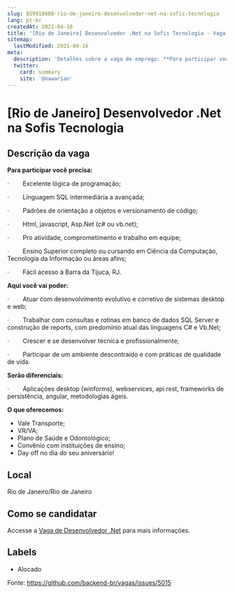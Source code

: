 ```yaml
---
slug: 859918688-rio-de-janeiro-desenvolvedor-net-na-sofis-tecnologia
lang: pt-br
createdAt: 2021-04-16
title: '[Rio de Janeiro] Desenvolvedor .Net na Sofis Tecnologia - Vaga de Emprego'
sitemap:
  lastModified: 2021-04-16
meta:
  description: 'Detalhes sobre a vaga de emprego: **Para participar você precisa:** ·        Excelente lógica de programação; ·        Linguagem SQL intermediária a avançada; ·        Padrões de orientação a objetos e versionamento de código; ·        Html, javascript, Asp.Net (c# ou vb.net); ·        Pro atividade, comprometimento e trabalho em equipe; ·        Ensino Superior completo ou cursando em Ciência da Computação, Tecnologia da Informação ou áreas afins; ·        Fácil acesso à Barra da Tijuca, RJ.   **Aqui você vai poder:** ·        Atuar com desenvolvimento evolutivo e corretivo de sistemas desktop e web; ·        Trabalhar com consultas e rotinas em banco de dados SQL Server e construção de reports, com predomínio atual das linguagens C# e Vb.Net; ·        Crescer e se desenvolver técnica e profissionalmente; ·        Participar de um ambiente descontraído e com práticas de qualidade de vida.   **Serão diferenciais:** ·        Aplicações desktop (winforms), webservices, api rest, frameworks de persistência, angular, metodologias ágeis.   **O que oferecemos:** *  Vale Transporte; *  VR/VA; *  Plano de Saúde e Odontológico; *  Convênio com instituições de ensino; *  Day off no dia do seu aniversário!'
  twitter:
    card: summary
    site: '@nawarian'
---
```


# [Rio de Janeiro] Desenvolvedor .Net na Sofis Tecnologia

## Descrição da vaga 
**Para participar você precisa:**

·        Excelente lógica de programação;

·        Linguagem SQL intermediária a avançada;

·        Padrões de orientação a objetos e versionamento de código;

·        Html, javascript, Asp.Net (c# ou vb.net);

·        Pro atividade, comprometimento e trabalho em equipe;

·        Ensino Superior completo ou cursando em Ciência da Computação, Tecnologia da Informação ou áreas afins;

·        Fácil acesso à Barra da Tijuca, RJ.

  

**Aqui você vai poder:**

·        Atuar com desenvolvimento evolutivo e corretivo de sistemas desktop e web;

·        Trabalhar com consultas e rotinas em banco de dados SQL Server e construção de reports, com predomínio atual das linguagens C# e Vb.Net;

·        Crescer e se desenvolver técnica e profissionalmente;

·        Participar de um ambiente descontraído e com práticas de qualidade de vida.

  

**Serão diferenciais:**

·        Aplicações desktop (winforms), webservices, api rest, frameworks de persistência, angular, metodologias ágeis.

  

**O que oferecemos:**

*   Vale Transporte;
*   VR/VA;
*   Plano de Saúde e Odontológico;
*   Convênio com instituições de ensino;
*   Day off no dia do seu aniversário!
## Local 
Rio de Janeiro/Rio de Janeiro 
## Como se candidatar 
Accesse a [Vaga de Desenvolvedor .Net](https://nerdprogramador.com.br/sofis-tecnologia-desenvolvedor-net/713b7c67-e3d1-473a-ab6b-5d3786a57211?utm_source=github) para mais informações. 
## Labels 
* Alocado 


Fonte: https://github.com/backend-br/vagas/issues/5015